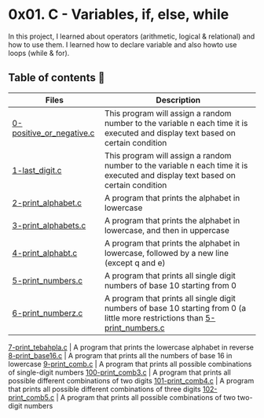 # 0x01. C - Variables, if, else, while

In this project, I learned about operators (arithmetic, logical & relational) and how to use them. I learned how to declare variable and also howto use loops (while & for).

## Table of contents :book:
Files | Description
----- | -----------
[0-positive_or_negative.c](./0-positive_or_negative.c) | This program will assign a random number to the variable n each time it is executed and display text based on certain condition
[1-last_digit.c](./1-last_digit.c) | This program will assign a random number to the variable n each time it is executed and display text based on certain condition
[2-print_alphabet.c](./2-print_alphabet.c) | A program that prints the alphabet in lowercase
[3-print_alphabets.c](./3-print_alphabets.c) | A program that prints the alphabet in lowercase, and then in uppercase
[4-print_alphabt.c](./4-print_alphabt.c) | A program that prints the alphabet in lowercase, followed by a new line (except q and e)
[5-print_numbers.c](./5-print_numbers.c) | A program that prints all single digit numbers of base 10 starting from 0
[6-print_numberz.c](./6-print_numberz.c) | A program that prints all single digit numbers of base 10 starting from 0 (a little more restrictions than [5-print_numbers.c](./5-print_numbers.c)

[7-print_tebahpla.c](./7-print_tebahpla.c) | A program that prints the lowercase alphabet in reverse
[8-print_base16.c](./8-print_base16.c) | A program that prints all the numbers of base 16 in lowercase
[9-print_comb.c](./9-print_comb.c) | A program that prints all possible combinations of single-digit numbers
[100-print_comb3.c](./100-print_comb3.c) | A program that prints all possible different combinations of two digits
[101-print_comb4.c](./101-print_comb4.c) | A program that prints all possible different combinations of three digits
[102-print_comb5.c](./102-print_comb5.c) | A program that prints all possible combinations of two two-digit numbers

